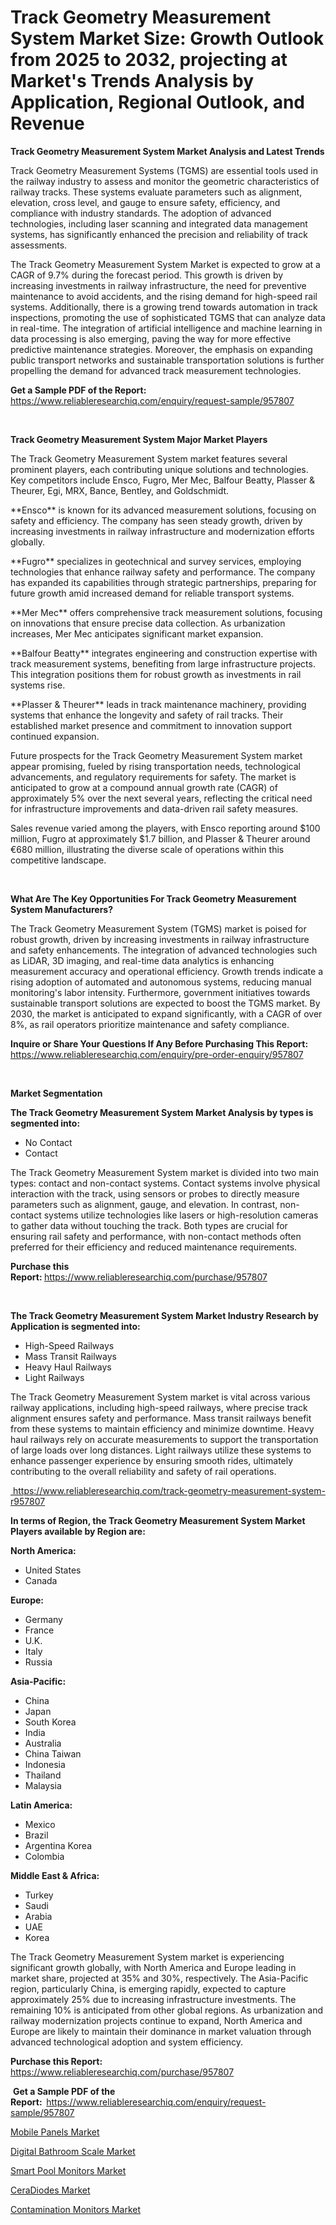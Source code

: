 <p><h1>Track Geometry Measurement System Market Size: Growth Outlook from 2025 to 2032, projecting at Market's Trends Analysis by Application, Regional Outlook, and Revenue</h1></p><p><strong>Track Geometry Measurement System Market Analysis and Latest Trends</strong></p>
<p><p>Track Geometry Measurement Systems (TGMS) are essential tools used in the railway industry to assess and monitor the geometric characteristics of railway tracks. These systems evaluate parameters such as alignment, elevation, cross level, and gauge to ensure safety, efficiency, and compliance with industry standards. The adoption of advanced technologies, including laser scanning and integrated data management systems, has significantly enhanced the precision and reliability of track assessments.</p><p>The Track Geometry Measurement System Market is expected to grow at a CAGR of 9.7% during the forecast period. This growth is driven by increasing investments in railway infrastructure, the need for preventive maintenance to avoid accidents, and the rising demand for high-speed rail systems. Additionally, there is a growing trend towards automation in track inspections, promoting the use of sophisticated TGMS that can analyze data in real-time. The integration of artificial intelligence and machine learning in data processing is also emerging, paving the way for more effective predictive maintenance strategies. Moreover, the emphasis on expanding public transport networks and sustainable transportation solutions is further propelling the demand for advanced track measurement technologies.</p></p>
<p><strong>Get a Sample PDF of the Report:&nbsp;</strong> <a href="https://www.reliableresearchiq.com/enquiry/request-sample/957807?utm_campaign=1129&utm_medium=2&utm_source=Github&utm_content=ia&utm_term=06042025&utm_id=track-geometry-measurement-system">https://www.reliableresearchiq.com/enquiry/request-sample/957807</a></p>
<p>&nbsp;</p>
<p><strong>Track Geometry Measurement System Major Market Players</strong></p>
<p><p>The Track Geometry Measurement System market features several prominent players, each contributing unique solutions and technologies. Key competitors include Ensco, Fugro, Mer Mec, Balfour Beatty, Plasser & Theurer, Egi, MRX, Bance, Bentley, and Goldschmidt.</p><p>**Ensco** is known for its advanced measurement solutions, focusing on safety and efficiency. The company has seen steady growth, driven by increasing investments in railway infrastructure and modernization efforts globally.</p><p>**Fugro** specializes in geotechnical and survey services, employing technologies that enhance railway safety and performance. The company has expanded its capabilities through strategic partnerships, preparing for future growth amid increased demand for reliable transport systems.</p><p>**Mer Mec** offers comprehensive track measurement solutions, focusing on innovations that ensure precise data collection. As urbanization increases, Mer Mec anticipates significant market expansion.</p><p>**Balfour Beatty** integrates engineering and construction expertise with track measurement systems, benefiting from large infrastructure projects. This integration positions them for robust growth as investments in rail systems rise.</p><p>**Plasser & Theurer** leads in track maintenance machinery, providing systems that enhance the longevity and safety of rail tracks. Their established market presence and commitment to innovation support continued expansion.</p><p>Future prospects for the Track Geometry Measurement System market appear promising, fueled by rising transportation needs, technological advancements, and regulatory requirements for safety. The market is anticipated to grow at a compound annual growth rate (CAGR) of approximately 5% over the next several years, reflecting the critical need for infrastructure improvements and data-driven rail safety measures.</p><p>Sales revenue varied among the players, with Ensco reporting around $100 million, Fugro at approximately $1.7 billion, and Plasser & Theurer around €680 million, illustrating the diverse scale of operations within this competitive landscape.</p></p>
<p>&nbsp;</p>
<p><strong>What Are The Key Opportunities For Track Geometry Measurement System Manufacturers?</strong></p>
<p><p>The Track Geometry Measurement System (TGMS) market is poised for robust growth, driven by increasing investments in railway infrastructure and safety enhancements. The integration of advanced technologies such as LiDAR, 3D imaging, and real-time data analytics is enhancing measurement accuracy and operational efficiency. Growth trends indicate a rising adoption of automated and autonomous systems, reducing manual monitoring's labor intensity. Furthermore, government initiatives towards sustainable transport solutions are expected to boost the TGMS market. By 2030, the market is anticipated to expand significantly, with a CAGR of over 8%, as rail operators prioritize maintenance and safety compliance.</p></p>
<p><strong>Inquire or Share Your Questions If Any Before Purchasing This Report:</strong> <a href="https://www.reliableresearchiq.com/enquiry/pre-order-enquiry/957807?utm_campaign=1129&utm_medium=2&utm_source=Github&utm_content=ia&utm_term=06042025&utm_id=track-geometry-measurement-system">https://www.reliableresearchiq.com/enquiry/pre-order-enquiry/957807</a></p>
<p>&nbsp;</p>
<p><strong>Market Segmentation</strong></p>
<p><strong>The Track Geometry Measurement System Market Analysis by types is segmented into:</strong></p>
<p><ul><li>No Contact</li><li>Contact</li></ul></p>
<p><p>The Track Geometry Measurement System market is divided into two main types: contact and non-contact systems. Contact systems involve physical interaction with the track, using sensors or probes to directly measure parameters such as alignment, gauge, and elevation. In contrast, non-contact systems utilize technologies like lasers or high-resolution cameras to gather data without touching the track. Both types are crucial for ensuring rail safety and performance, with non-contact methods often preferred for their efficiency and reduced maintenance requirements.</p></p>
<p><strong>Purchase this Report:&nbsp;</strong><a href="https://www.reliableresearchiq.com/purchase/957807?utm_campaign=1129&utm_medium=2&utm_source=Github&utm_content=ia&utm_term=06042025&utm_id=track-geometry-measurement-system">https://www.reliableresearchiq.com/purchase/957807</a></p>
<p>&nbsp;</p>
<p><strong>The Track Geometry Measurement System Market Industry Research by Application is segmented into:</strong></p>
<p><ul><li>High-Speed Railways</li><li>Mass Transit Railways</li><li>Heavy Haul Railways</li><li>Light Railways</li></ul></p>
<p><p>The Track Geometry Measurement System market is vital across various railway applications, including high-speed railways, where precise track alignment ensures safety and performance. Mass transit railways benefit from these systems to maintain efficiency and minimize downtime. Heavy haul railways rely on accurate measurements to support the transportation of large loads over long distances. Light railways utilize these systems to enhance passenger experience by ensuring smooth rides, ultimately contributing to the overall reliability and safety of rail operations.</p></p>
<p><a href="https://www.reliableresearchiq.com/track-geometry-measurement-system-r957807?utm_campaign=1129&utm_medium=2&utm_source=Github&utm_content=ia&utm_term=06042025&utm_id=track-geometry-measurement-system">&nbsp;https://www.reliableresearchiq.com/track-geometry-measurement-system-r957807</a></p>
<p><strong>In terms of Region, the Track Geometry Measurement System Market Players available by Region are:</strong></p>
<p>
    <p> <strong> North America: </strong>
        <ul>
            <li>United States</li>
            <li>Canada</li>
        </ul>
        </p> 
    <p> <strong> Europe: </strong>
        <ul>
            <li>Germany</li>
            <li>France</li>
            <li>U.K.</li>
            <li>Italy</li>
            <li>Russia</li>
        </ul>
        </p> 
    <p> <strong> Asia-Pacific: </strong>
        <ul>
            <li>China</li>
            <li>Japan</li>
            <li>South Korea</li>
            <li>India</li>
            <li>Australia</li>
            <li>China Taiwan</li>
            <li>Indonesia</li>
            <li>Thailand</li>
            <li>Malaysia</li>
        </ul>
        </p> 
    <p> <strong> Latin America: </strong>
        <ul>
            <li>Mexico</li>
            <li>Brazil</li>
            <li>Argentina Korea</li>
            <li>Colombia</li>
        </ul>
        </p> 
    <p> <strong> Middle East & Africa: </strong>
        <ul>
            <li>Turkey</li>
            <li>Saudi</li>
            <li>Arabia</li>
            <li>UAE</li>
            <li>Korea</li>
        </ul>
    </p>
    </p>
<p><p>The Track Geometry Measurement System market is experiencing significant growth globally, with North America and Europe leading in market share, projected at 35% and 30%, respectively. The Asia-Pacific region, particularly China, is emerging rapidly, expected to capture approximately 25% due to increasing infrastructure investments. The remaining 10% is anticipated from other global regions. As urbanization and railway modernization projects continue to expand, North America and Europe are likely to maintain their dominance in market valuation through advanced technological adoption and system efficiency.</p></p>
<p><strong>Purchase this Report: </strong><a href="https://www.reliableresearchiq.com/purchase/957807?utm_campaign=1129&utm_medium=2&utm_source=Github&utm_content=ia&utm_term=06042025&utm_id=track-geometry-measurement-system">https://www.reliableresearchiq.com/purchase/957807</a></p>
<p>&nbsp;<strong>Get a Sample PDF of the Report:&nbsp;&nbsp;</strong><a href="https://www.reliableresearchiq.com/enquiry/request-sample/957807?utm_campaign=1129&utm_medium=2&utm_source=Github&utm_content=ia&utm_term=06042025&utm_id=track-geometry-measurement-system">https://www.reliableresearchiq.com/enquiry/request-sample/957807</a></p>
<p><strong></strong></p>
<p><p><a href="https://github.com/messonmengen75/Market-Research-Report-List-1/blob/main/mobile-panels-market.md?utm_campaign=1129&utm_medium=2&utm_source=Github&utm_content=ia&utm_term=06042025&utm_id=track-geometry-measurement-system">Mobile Panels Market</a></p><p><a href="https://github.com/bocksovers0r/Market-Research-Report-List-1/blob/main/digital-bathroom-scale-market.md?utm_campaign=1129&utm_medium=2&utm_source=Github&utm_content=ia&utm_term=06042025&utm_id=track-geometry-measurement-system">Digital Bathroom Scale Market</a></p><p><a href="https://github.com/gambokaiohjr/Market-Research-Report-List-1/blob/main/smart-pool-monitors-market.md?utm_campaign=1129&utm_medium=2&utm_source=Github&utm_content=ia&utm_term=06042025&utm_id=track-geometry-measurement-system">Smart Pool Monitors Market</a></p><p><a href="https://github.com/saimntamiki/Market-Research-Report-List-1/blob/main/ceradiodes-market.md?utm_campaign=1129&utm_medium=2&utm_source=Github&utm_content=ia&utm_term=06042025&utm_id=track-geometry-measurement-system">CeraDiodes Market</a></p><p><a href="https://github.com/skoppmerlib9/Market-Research-Report-List-1/blob/main/contamination-monitors-market.md?utm_campaign=1129&utm_medium=2&utm_source=Github&utm_content=ia&utm_term=06042025&utm_id=track-geometry-measurement-system">Contamination Monitors Market</a></p></p>